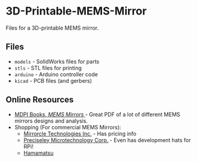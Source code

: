 # 3D-Printable-MEMS-Mirror
Files for a 3D-printable MEMS mirror.

## Files
* `models` - SolidWorks files for parts
* `stls` - STL files for printing
* `arduino` - Arduino controller code
* `kicad` - PCB files (and gerbers)

## Online Resources
* [MDPI Books, _MEMS Mirrors_ ](https://www.mdpi.com/books/pdfview/book/611) - Great PDF of a lot of different MEMS mirrors designs and analysis.
* Shopping (For commercial MEMS Mirrors):
  * [Mirrorcle Technologies Inc.](https://www.mirrorcletech.com/wp/products/mems-mirrors/) - Has pricing info
  * [Preciseley Microtechnology Corp.](https://preciseley.com/products/) - Even has development hats for RPi!
  * [Hamamatsu](https://www.hamamatsu.com/us/en/product/optical-components/mems-mirror/index.html)
